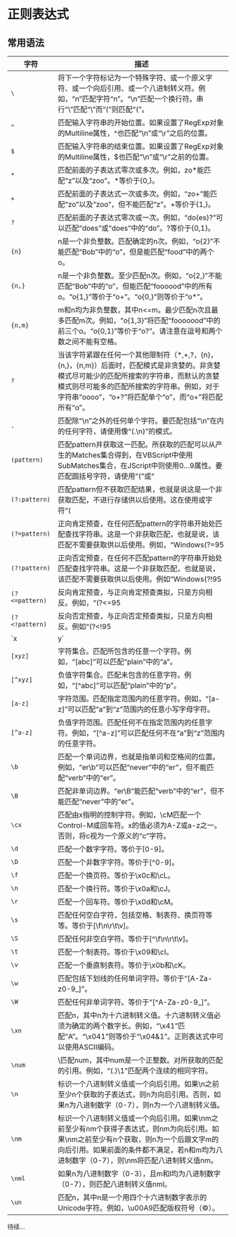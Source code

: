# 正则表达式

## 常用语法

| 字符 | 描述 |
| --- | --- |
| `\` | 将下一个字符标记为一个特殊字符、或一个原义字符、或一个向后引用、或一个八进制转义符。例如，“n”匹配字符“n”。“\n”匹配一个换行符。串行“\\”匹配“\”而“\(”则匹配“(”。 |
| `^` | 匹配输入字符串的开始位置。如果设置了RegExp对象的Multiline属性，^也匹配“\n”或“\r”之后的位置。 |
| `$` | 匹配输入字符串的结束位置。如果设置了RegExp对象的Multiline属性，$也匹配“\n”或“\r”之前的位置。 |
| `*` | 匹配前面的子表达式零次或多次。例如，zo*能匹配“z”以及“zoo”。*等价于{0,}。 |
| `+` | 匹配前面的子表达式一次或多次。例如，“zo+”能匹配“zo”以及“zoo”，但不能匹配“z”。+等价于{1,}。 |
| `?` | 匹配前面的子表达式零次或一次。例如，“do(es)?”可以匹配“does”或“does”中的“do”。?等价于{0,1}。 |
| `{n}` | n是一个非负整数。匹配确定的n次。例如，“o{2}”不能匹配“Bob”中的“o”，但是能匹配“food”中的两个o。 |
| `{n,}` | n是一个非负整数。至少匹配n次。例如，“o{2,}”不能匹配“Bob”中的“o”，但能匹配“foooood”中的所有o。“o{1,}”等价于“o+”。“o{0,}”则等价于“o*”。 |
| `{n,m}` | m和n均为非负整数，其中n<=m。最少匹配n次且最多匹配m次。例如，“o{1,3}”将匹配“fooooood”中的前三个o。“o{0,1}”等价于“o?”。请注意在逗号和两个数之间不能有空格。 |
| `?` | 当该字符紧跟在任何一个其他限制符（*,+,?，{n}，{n,}，{n,m}）后面时，匹配模式是非贪婪的。非贪婪模式尽可能少的匹配所搜索的字符串，而默认的贪婪模式则尽可能多的匹配所搜索的字符串。例如，对于字符串“oooo”，“o+?”将匹配单个“o”，而“o+”将匹配所有“o”。 |
| `.` | 匹配除“\n”之外的任何单个字符。要匹配包括“\n”在内的任何字符，请使用像“(.\n)”的模式。 |
| `(pattern)` | 匹配pattern并获取这一匹配。所获取的匹配可以从产生的Matches集合得到，在VBScript中使用SubMatches集合，在JScript中则使用$0…$9属性。要匹配圆括号字符，请使用“\(”或“|</code>”。 |
| `(?:pattern)` | 匹配pattern但不获取匹配结果，也就是说这是一个非获取匹配，不进行存储供以后使用。这在使用或字符“(|)”来组合一个模式的各个部分是很有用。例如“industr(?:y|ies)”就是一个比“industry|industries”更简略的表达式。 |
| `(?=pattern)` | 正向肯定预查，在任何匹配pattern的字符串开始处匹配查找字符串。这是一个非获取匹配，也就是说，该匹配不需要获取供以后使用。例如，“Windows(?=95|98|NT|2000)”能匹配“Windows2000”中的“Windows”，但不能匹配“Windows3.1”中的“Windows”。预查不消耗字符，也就是说，在一个匹配发生后，在最后一次匹配之后立即开始下一次匹配的搜索，而不是从包含预查的字符之后开始。 |
| `(?!pattern)` | 正向否定预查，在任何不匹配pattern的字符串开始处匹配查找字符串。这是一个非获取匹配，也就是说，该匹配不需要获取供以后使用。例如“Windows(?!95|98|NT|2000)”能匹配“Windows3.1”中的“Windows”，但不能匹配“Windows2000”中的“Windows”。预查不消耗字符，也就是说，在一个匹配发生后，在最后一次匹配之后立即开始下一次匹配的搜索，而不是从包含预查的字符之后开始。 |
| `(?<=pattern)` | 反向肯定预查，与正向肯定预查类拟，只是方向相反。例如，“(?<=95|98|NT|2000)Windows”能匹配“2000Windows”中的“Windows”，但不能匹配“3.1Windows”中的“Windows”。 |
| `(?<!pattern)` | 反向否定预查，与正向否定预查类拟，只是方向相反。例如“(?<!95|98|NT|2000)Windows”能匹配“3.1Windows”中的“Windows”，但不能匹配“2000Windows”中的“Windows”。 |
| `x|y` | 匹配x或y。例如，“z|food”能匹配“z”或“food”。“(z|f)ood”则匹配“zood”或“food”。 |
| `[xyz]` | 字符集合。匹配所包含的任意一个字符。例如，“[abc]”可以匹配“plain”中的“a”。 |
| `[^xyz]` | 负值字符集合。匹配未包含的任意字符。例如，“[^abc]”可以匹配“plain”中的“p”。 |
| `[a-z]` | 字符范围。匹配指定范围内的任意字符。例如，“[a-z]”可以匹配“a”到“z”范围内的任意小写字母字符。 |
| `[^a-z]` | 负值字符范围。匹配任何不在指定范围内的任意字符。例如，“[^a-z]”可以匹配任何不在“a”到“z”范围内的任意字符。 |
| `\b` | 匹配一个单词边界，也就是指单词和空格间的位置。例如，“er\b”可以匹配“never”中的“er”，但不能匹配“verb”中的“er”。 |
| `\B` | 匹配非单词边界。“er\B”能匹配“verb”中的“er”，但不能匹配“never”中的“er”。 |
| `\cx` | 匹配由x指明的控制字符。例如，\cM匹配一个Control-M或回车符。x的值必须为A-Z或a-z之一。否则，将c视为一个原义的“c”字符。 |
| `\d` | 匹配一个数字字符。等价于[0-9]。 |
| `\D` | 匹配一个非数字字符。等价于[^0-9]。 |
| `\f` | 匹配一个换页符。等价于\x0c和\cL。 |
| `\n` | 匹配一个换行符。等价于\x0a和\cJ。 |
| `\r` | 匹配一个回车符。等价于\x0d和\cM。 |
| `\s` | 匹配任何空白字符，包括空格、制表符、换页符等等。等价于[\f\n\r\t\v]。 |
| `\S` | 匹配任何非空白字符。等价于[^\f\n\r\t\v]。 |
| `\t` | 匹配一个制表符。等价于\x09和\cI。 |
| `\v` | 匹配一个垂直制表符。等价于\x0b和\cK。 |
| `\w` | 匹配包括下划线的任何单词字符。等价于“[A-Za-z0-9_]”。 |
| `\W` | 匹配任何非单词字符。等价于“[^A-Za-z0-9_]”。 |
| `\xn` | 匹配n，其中n为十六进制转义值。十六进制转义值必须为确定的两个数字长。例如，“\x41”匹配“A”。“\x041”则等价于“\x04&1”。正则表达式中可以使用ASCII编码。 |
| `\num` | \匹配num，其中num是一个正整数。对所获取的匹配的引用。例如，“(.)\1”匹配两个连续的相同字符。 |
| `\n` | 标识一个八进制转义值或一个向后引用。如果\n之前至少n个获取的子表达式，则n为向后引用。否则，如果n为八进制数字（0-7），则n为一个八进制转义值。 |
| `\nm` | 标识一个八进制转义值或一个向后引用。如果\nm之前至少有nm个获得子表达式，则nm为向后引用。如果\nm之前至少有n个获取，则n为一个后跟文字m的向后引用。如果前面的条件都不满足，若n和m均为八进制数字（0-7），则\nm将匹配八进制转义值nm。 |
| `\nml` | 如果n为八进制数字（0-3），且m和l均为八进制数字（0-7），则匹配八进制转义值nml。 |
| `\un` | 匹配n，其中n是一个用四个十六进制数字表示的Unicode字符。例如，\u00A9匹配版权符号（©）。 |

待续...
